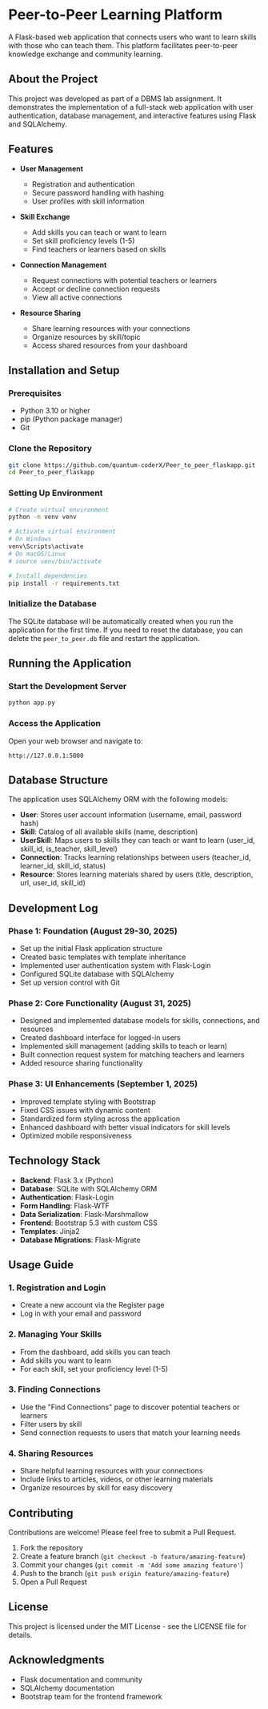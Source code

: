 # Peer-to-Peer Learning Platform

A Flask-based web application that connects users who want to learn skills with those who can teach them. This platform facilitates peer-to-peer knowledge exchange and community learning.

## About the Project

This project was developed as part of a DBMS lab assignment. It demonstrates the implementation of a full-stack web application with user authentication, database management, and interactive features using Flask and SQLAlchemy.

## Features

- **User Management**

  - Registration and authentication
  - Secure password handling with hashing
  - User profiles with skill information

- **Skill Exchange**

  - Add skills you can teach or want to learn
  - Set skill proficiency levels (1-5)
  - Find teachers or learners based on skills

- **Connection Management**

  - Request connections with potential teachers or learners
  - Accept or decline connection requests
  - View all active connections

- **Resource Sharing**
  - Share learning resources with your connections
  - Organize resources by skill/topic
  - Access shared resources from your dashboard

## Installation and Setup

### Prerequisites

- Python 3.10 or higher
- pip (Python package manager)
- Git

### Clone the Repository

```bash
git clone https://github.com/quantum-coderX/Peer_to_peer_flaskapp.git
cd Peer_to_peer_flaskapp
```

### Setting Up Environment

```bash
# Create virtual environment
python -m venv venv

# Activate virtual environment
# On Windows
venv\Scripts\activate
# On macOS/Linux
# source venv/bin/activate

# Install dependencies
pip install -r requirements.txt
```

### Initialize the Database

The SQLite database will be automatically created when you run the application for the first time. If you need to reset the database, you can delete the `peer_to_peer.db` file and restart the application.

## Running the Application

### Start the Development Server

```bash
python app.py
```

### Access the Application

Open your web browser and navigate to:

```
http://127.0.0.1:5000
```

## Database Structure

The application uses SQLAlchemy ORM with the following models:

- **User**: Stores user account information (username, email, password hash)
- **Skill**: Catalog of all available skills (name, description)
- **UserSkill**: Maps users to skills they can teach or want to learn (user_id, skill_id, is_teacher, skill_level)
- **Connection**: Tracks learning relationships between users (teacher_id, learner_id, skill_id, status)
- **Resource**: Stores learning materials shared by users (title, description, url, user_id, skill_id)

## Development Log

### Phase 1: Foundation (August 29-30, 2025)

- Set up the initial Flask application structure
- Created basic templates with template inheritance
- Implemented user authentication system with Flask-Login
- Configured SQLite database with SQLAlchemy
- Set up version control with Git

### Phase 2: Core Functionality (August 31, 2025)

- Designed and implemented database models for skills, connections, and resources
- Created dashboard interface for logged-in users
- Implemented skill management (adding skills to teach or learn)
- Built connection request system for matching teachers and learners
- Added resource sharing functionality

### Phase 3: UI Enhancements (September 1, 2025)

- Improved template styling with Bootstrap
- Fixed CSS issues with dynamic content
- Standardized form styling across the application
- Enhanced dashboard with better visual indicators for skill levels
- Optimized mobile responsiveness

## Technology Stack

- **Backend**: Flask 3.x (Python)
- **Database**: SQLite with SQLAlchemy ORM
- **Authentication**: Flask-Login
- **Form Handling**: Flask-WTF
- **Data Serialization**: Flask-Marshmallow
- **Frontend**: Bootstrap 5.3 with custom CSS
- **Templates**: Jinja2
- **Database Migrations**: Flask-Migrate

## Usage Guide

### 1. Registration and Login

- Create a new account via the Register page
- Log in with your email and password

### 2. Managing Your Skills

- From the dashboard, add skills you can teach
- Add skills you want to learn
- For each skill, set your proficiency level (1-5)

### 3. Finding Connections

- Use the "Find Connections" page to discover potential teachers or learners
- Filter users by skill
- Send connection requests to users that match your learning needs

### 4. Sharing Resources

- Share helpful learning resources with your connections
- Include links to articles, videos, or other learning materials
- Organize resources by skill for easy discovery

## Contributing

Contributions are welcome! Please feel free to submit a Pull Request.

1. Fork the repository
2. Create a feature branch (`git checkout -b feature/amazing-feature`)
3. Commit your changes (`git commit -m 'Add some amazing feature'`)
4. Push to the branch (`git push origin feature/amazing-feature`)
5. Open a Pull Request

## License

This project is licensed under the MIT License - see the LICENSE file for details.

## Acknowledgments

- Flask documentation and community
- SQLAlchemy documentation
- Bootstrap team for the frontend framework
